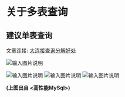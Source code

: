 # 关于多表查询
## 建议单表查询

文章连接: [大连接查询分解好处](https://java.isture.com/db/mysql/mysql-x-optimize-decompose-connection.html)

![输入图片说明](https://images.gitee.com/uploads/images/2022/0613/152646_d7a62b6d_1766278.png "屏幕截图.png")

![输入图片说明](https://foruda.gitee.com/images/1666336728402711844/52788205_1766278.png "屏幕截图")
![输入图片说明](https://foruda.gitee.com/images/1666336945935088277/f60e3288_1766278.png "屏幕截图")
![输入图片说明](https://foruda.gitee.com/images/1666336954686520161/c6c83adc_1766278.png "屏幕截图")

**(上图出自 <高性能MySql>)**